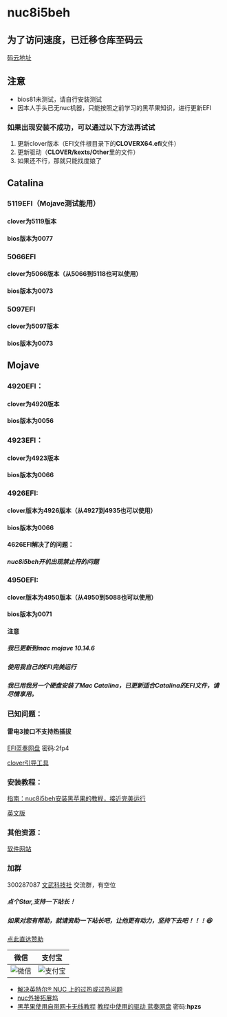 # nuc8i5beh

## 为了访问速度，已迁移仓库至码云

[码云地址](https://gitee.com/wangdudyb/nuc8i5beh)

## 注意

- bios81未测试，请自行安装测试
- 因本人手头已无nuc机器，只能按照之前学习的黑苹果知识，进行更新EFI

### 如果出现安装不成功，可以通过以下方法再试试

1. 更新clover版本（EFI文件根目录下的**CLOVERX64.efi**文件）
2. 更新驱动（**CLOVER/kexts/Other**里的文件）
3. 如果还不行，那就只能找度娘了

## Catalina

### 5119EFI（Mojave测试能用）

#### clover为5119版本

#### bios版本为0077



### 5066EFI

#### clover为5066版本（从5066到5118也可以使用）

#### bios版本为0073



### 5097EFI

#### clover为5097版本

#### bios版本为0073



## Mojave

### 4920EFI：

#### clover为4920版本

#### bios版本为0056



### 4923EFI：

#### clover为4923版本

#### bios版本为0066



### 4926EFI:

#### clover版本为4926版本（从4927到4935也可以使用）

#### bios版本为0066

#### 4626EFI解决了的问题：

##### nuc8i5beh开机出现禁止符的问题



### 4950EFI:

#### clover版本为4950版本（从4950到5088也可以使用）

#### bios版本为0071



#### 注意

##### 我已更新到mac mojave 10.14.6

##### 使用我自己的EFI完美运行

##### 我已用我另一个硬盘安装了Mac Catalina，已更新适合Catalina的EFI文件，请尽情享用。



### 已知问题：

#### 雷电3接口不支持热插拔

 [EFI蓝奏网盘]( https://itxh.lanzous.com/b073ccvvc)   密码:2fp4 

[clover引导工具](https://wangdudyb.gitee.io/blog/mac/mac-anzhuang-software.html)

### 安装教程：

[指南：nuc8i5beh安装黑苹果的教程，接近完美运行](https://chengxuxiaohei.cn/mac-anzhuang.html)

[英文版](https://github.com/dongyubin/nuc8i5beh/blob/master/README-EN.md)

### 其他资源：

[软件网站](https://wangdudyb.gitee.io/blog/)


### 加群

300287087        <a target="_blank" href="//shang.qq.com/wpa/qunwpa?idkey=0fced924c58ee0997c8560a01bcf4bf34ea684952a90c2bf8094fc2b0903711a">文武科技社</a>   交流群，有空位

##### 点个Star,支持一下站长！

##### 如果对您有帮助，就请资助一下站长吧，让他更有动力，坚持下去吧！！！😆

[点此直达赞助](https://wangdudyb.gitee.io/blog/donate/)

|                         微信                         |                       支付宝                        |
| :--------------------------------------------------: | :-------------------------------------------------: |
| ![微信](https://chengxuxiaohei.cn/img/wechatpay.png) | ![支付宝](https://chengxuxiaohei.cn/img/alipay.jpg) |

- [解决英特尔® NUC 上的过热或过热问题](https://www.intel.cn/content/www/cn/zh/support/articles/000033327/intel-nuc.html)
- [nuc外接拓展坞](https://post.smzdm.com/p/adwlnw6n/)
- [黑苹果使用自带网卡无线教程](http://bbs.pcbeta.com/viewthread-1856465-1-1.html)  [教程中使用的驱动  蓝奏网盘](https://www.lanzoux.com/b0742pr4f)  密码:**hpzs**